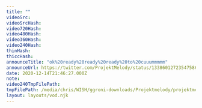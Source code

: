 ```yaml
---
title: ""
videoSrc: 
videoSrcHash: 
video720Hash: 
video480Hash: 
video360Hash: 
video240Hash: 
thinHash: 
thiccHash: 
announceTitle: "ok%20ready%20ready%20ready%20to%20cuuummmmm"
announceUrl: https://twitter.com/ProjektMelody/status/1338601272354758656
date: 2020-12-14T21:46:27.000Z
note: 
video240TmpFilePath: 
tmpFilePath: /media/chris/WISH/ggroni-downloads/Projektmelody/projektmelody_2020-12-14_21-44-24.mkv
layout: layouts/vod.njk
---
```

